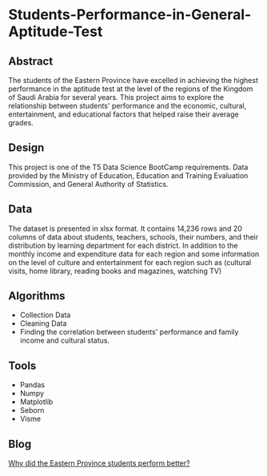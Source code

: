 # Students-Performance-in-General-Aptitude-Test
Abstract
---
The students of the Eastern Province have excelled in achieving the highest performance in the aptitude test at the level of the regions of the Kingdom of Saudi Arabia for several years. This project aims to explore the relationship between students' performance and the economic, cultural, entertainment, and educational factors that helped raise their average grades.

Design
---
This project is one of the T5 Data Science BootCamp requirements. Data provided by the Ministry of Education, Education and Training Evaluation Commission, and General Authority of Statistics. 

Data
---
The dataset is presented in xlsx format. It contains 14,236 rows and 20 columns of data about students, teachers, schools, their numbers, and their distribution by learning department for each district. In addition to the monthly income and expenditure data for each region and some information on the level of culture and entertainment for each region such as (cultural visits, home library, reading books and magazines, watching TV)

Algorithms
---
- Collection Data 
- Cleaning Data 
- Finding the correlation between students' performance and family income and cultural status. 

Tools
---
- Pandas
- Numpy 
- Matplotlib 
- Seborn 
- Visme


 Blog
 ---
 [Why did the Eastern Province students perform better?](https://missmaitha95.wixsite.com/my-site/post/manage-your-blog-from-your-live-site)
